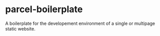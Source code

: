# parcel-boilerplate
 A boilerplate for the developement environment of a single or multipage static website.
